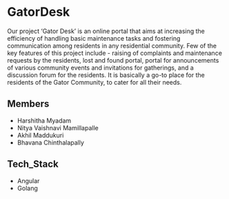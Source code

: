 # GatorDesk

Our project ‘Gator Desk’ is an online portal that aims at increasing the efficiency of handling basic maintenance tasks and fostering communication among residents in any residential community. Few of the key features of this project include - raising of complaints and maintenance requests by the residents, lost and found portal, portal for announcements of various community events and invitations for gatherings, and a discussion forum for the residents. It is basically a go-to place for the residents of the Gator Community, to cater for all their needs.

## Members
 - Harshitha Myadam
 - Nitya Vaishnavi Mamillapalle
 - Akhil Maddukuri
 - Bhavana Chinthalapally

## Tech_Stack
 - Angular
 - Golang
